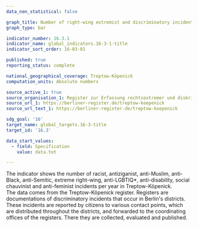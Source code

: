 ```yaml
---
data_non_statistical: false

graph_title: Number of right-wing extremist and discriminatory incidents in Treptow Köpenick
graph_type: bar

indicator_number: 16.3.1
indicator_name: global_indicators.16-3-1-title
indicator_sort_order: 16-03-01

published: true
reporting_status: complete

national_geographical_coverage: Treptow-Köpenick
computation_units: Absolute numbers

source_active_1: true
source_organisation_1: Register zur Erfassung rechtsextremer und diskriminierender Vorfälle in Berlin, Treptow-Köpenick 
source_url_1: https://berliner-register.de/treptow-koepenick
source_url_text_1: https://berliner-register.de/treptow-koepenick

sdg_goal: '16'
target_name: global_targets.16-3-title
target_id: '16.3'

data_start_values:
  - field: Specification
    value: data.tot

---
```


The indicator shows the number of racist, antiziganist, anti-Muslim, anti-Black, anti-Semitic, extreme right-wing, anti-LGBTIQ*, anti-disability, social chauvinist and anti-feminist incidents per year in Treptow-Köpenick. <br>
The data comes from the Treptow-Köpenick register. Registers are documentations of discriminatory incidents that occur in Berlin's districts. These incidents are reported by citizens to various contact points, which are distributed throughout the districts, and forwarded to the coordinating offices of the registers. There they are collected, evaluated and published.
